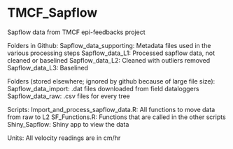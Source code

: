 # TMCF_Sapflow
Sapflow data from TMCF epi-feedbacks project

Folders in Github:
Sapflow_data_supporting: Metadata files used in the various processing steps
Sapflow_data_L1: Processed sapflow data, not cleaned or baselined
Sapflow_data_L2: Cleaned with outliers removed
Sapflow_data_L3: Baselined

Folders (stored elsewhere; ignored by github because of large file size):
Sapflow_data_import: .dat files downloaded from field dataloggers
Sapflow_data_raw: .csv files for every tree

Scripts:
Import_and_process_sapflow_data.R: All functions to move data from raw to L2
SF_Functions.R: Functions that are called in the other scripts
Shiny_Sapflow: Shiny app to view the data

Units:
All velocity readings are in cm/hr